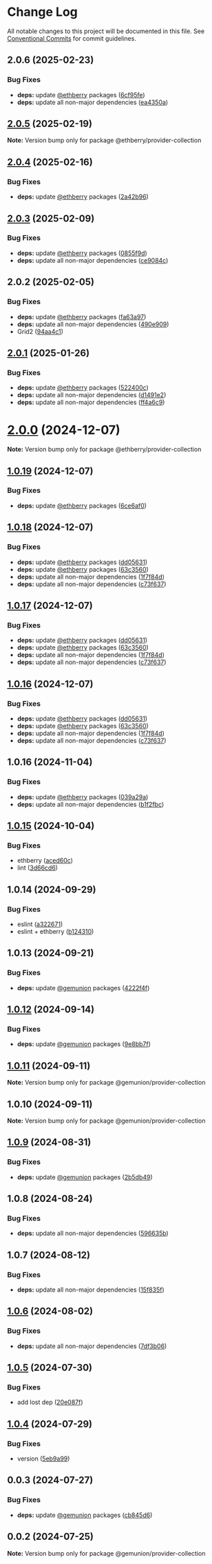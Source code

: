 # Change Log

All notable changes to this project will be documented in this file.
See [Conventional Commits](https://conventionalcommits.org) for commit guidelines.

## 2.0.6 (2025-02-23)

### Bug Fixes

- **deps:** update [@ethberry](https://github.com/ethberry) packages ([6cf95fe](https://github.com/ethberry/mui-packages/commit/6cf95fef5b550513468fefaf7a39b312a6f696ff))
- **deps:** update all non-major dependencies ([ea4350a](https://github.com/ethberry/mui-packages/commit/ea4350a63d05fd4b3f1e568a17273a45b22db099))

## [2.0.5](https://github.com/ethberry/mui-packages/compare/@ethberry/provider-collection@2.0.4...@ethberry/provider-collection@2.0.5) (2025-02-19)

**Note:** Version bump only for package @ethberry/provider-collection

## [2.0.4](https://github.com/ethberry/mui-packages/compare/@ethberry/provider-collection@2.0.3...@ethberry/provider-collection@2.0.4) (2025-02-16)

### Bug Fixes

- **deps:** update [@ethberry](https://github.com/ethberry) packages ([2a42b96](https://github.com/ethberry/mui-packages/commit/2a42b96cb15d4abd645a6e437de1ebbbe61db4bb))

## [2.0.3](https://github.com/ethberry/mui-packages/compare/@ethberry/provider-collection@2.0.2...@ethberry/provider-collection@2.0.3) (2025-02-09)

### Bug Fixes

- **deps:** update [@ethberry](https://github.com/ethberry) packages ([0855f9d](https://github.com/ethberry/mui-packages/commit/0855f9dd8edbc4f49fe1719d93724ca63921f68c))
- **deps:** update all non-major dependencies ([ce9084c](https://github.com/ethberry/mui-packages/commit/ce9084c2d80a050d73c336928dcb2fe767c73eae))

## 2.0.2 (2025-02-05)

### Bug Fixes

- **deps:** update [@ethberry](https://github.com/ethberry) packages ([fa63a97](https://github.com/ethberry/mui-packages/commit/fa63a97f5e5d96e58b55723c4e450ecb5c3eafb3))
- **deps:** update all non-major dependencies ([490e909](https://github.com/ethberry/mui-packages/commit/490e9092d1c224f8b5149476f8167ad8901b6c89))
- Grid2 ([94aa4c1](https://github.com/ethberry/mui-packages/commit/94aa4c15af34ecb0bc32b6b47dd805a2cd3b439e))

## [2.0.1](https://github.com/ethberry/mui-packages/compare/@ethberry/provider-collection@2.0.0...@ethberry/provider-collection@2.0.1) (2025-01-26)

### Bug Fixes

- **deps:** update [@ethberry](https://github.com/ethberry) packages ([522400c](https://github.com/ethberry/mui-packages/commit/522400cd60e1e021e2eb70da3cc9adbd87b9e2a4))
- **deps:** update all non-major dependencies ([d1491e2](https://github.com/ethberry/mui-packages/commit/d1491e2dc8bb3415d4445a5b8ef5806d0e9f9335))
- **deps:** update all non-major dependencies ([ff4a6c9](https://github.com/ethberry/mui-packages/commit/ff4a6c9f8ec6a0395bb4de381d5e6f571356b485))

# [2.0.0](https://github.com/ethberry/mui-packages/compare/@ethberry/provider-collection@1.0.19...@ethberry/provider-collection@2.0.0) (2024-12-07)

**Note:** Version bump only for package @ethberry/provider-collection

## [1.0.19](https://github.com/ethberry/mui-packages/compare/@ethberry/provider-collection@1.0.18...@ethberry/provider-collection@1.0.19) (2024-12-07)

### Bug Fixes

- **deps:** update [@ethberry](https://github.com/ethberry) packages ([6ce6af0](https://github.com/ethberry/mui-packages/commit/6ce6af0c6b5c649106771d8da39cd385de9e5f52))

## [1.0.18](https://github.com/ethberry/mui-packages/compare/@ethberry/provider-collection@1.0.16...@ethberry/provider-collection@1.0.18) (2024-12-07)

### Bug Fixes

- **deps:** update [@ethberry](https://github.com/ethberry) packages ([dd05631](https://github.com/ethberry/mui-packages/commit/dd056317898b0f8ed2a9dbc491800128e81ad257))
- **deps:** update [@ethberry](https://github.com/ethberry) packages ([63c3560](https://github.com/ethberry/mui-packages/commit/63c35600949e83b331ee2a5e34a08777ea101000))
- **deps:** update all non-major dependencies ([1f7f84d](https://github.com/ethberry/mui-packages/commit/1f7f84d26715b1c15fb35879d02a70b0ce81f8f9))
- **deps:** update all non-major dependencies ([c73f637](https://github.com/ethberry/mui-packages/commit/c73f6376a13da95d1641d6746e66dcc8ea6d0c6b))

## [1.0.17](https://github.com/ethberry/mui-packages/compare/@ethberry/provider-collection@1.0.16...@ethberry/provider-collection@1.0.17) (2024-12-07)

### Bug Fixes

- **deps:** update [@ethberry](https://github.com/ethberry) packages ([dd05631](https://github.com/ethberry/mui-packages/commit/dd056317898b0f8ed2a9dbc491800128e81ad257))
- **deps:** update [@ethberry](https://github.com/ethberry) packages ([63c3560](https://github.com/ethberry/mui-packages/commit/63c35600949e83b331ee2a5e34a08777ea101000))
- **deps:** update all non-major dependencies ([1f7f84d](https://github.com/ethberry/mui-packages/commit/1f7f84d26715b1c15fb35879d02a70b0ce81f8f9))
- **deps:** update all non-major dependencies ([c73f637](https://github.com/ethberry/mui-packages/commit/c73f6376a13da95d1641d6746e66dcc8ea6d0c6b))

## [1.0.16](https://github.com/ethberry/mui-packages/compare/@ethberry/provider-collection@1.0.16...@ethberry/provider-collection@1.0.16) (2024-12-07)

### Bug Fixes

- **deps:** update [@ethberry](https://github.com/ethberry) packages ([dd05631](https://github.com/ethberry/mui-packages/commit/dd056317898b0f8ed2a9dbc491800128e81ad257))
- **deps:** update [@ethberry](https://github.com/ethberry) packages ([63c3560](https://github.com/ethberry/mui-packages/commit/63c35600949e83b331ee2a5e34a08777ea101000))
- **deps:** update all non-major dependencies ([1f7f84d](https://github.com/ethberry/mui-packages/commit/1f7f84d26715b1c15fb35879d02a70b0ce81f8f9))
- **deps:** update all non-major dependencies ([c73f637](https://github.com/ethberry/mui-packages/commit/c73f6376a13da95d1641d6746e66dcc8ea6d0c6b))

## 1.0.16 (2024-11-04)

### Bug Fixes

- **deps:** update [@ethberry](https://github.com/ethberry) packages ([039a29a](https://github.com/ethberry/mui-packages/commit/039a29ae019517d60353a5cddc4b8df90cb7c3db))
- **deps:** update all non-major dependencies ([b1f2fbc](https://github.com/ethberry/mui-packages/commit/b1f2fbcfa9af3f33fc4c80c889139d00d599da7d))

## [1.0.15](https://github.com/ethberry/mui-packages/compare/@ethberry/provider-collection@1.0.14...@ethberry/provider-collection@1.0.15) (2024-10-04)

### Bug Fixes

- ethberry ([aced60c](https://github.com/ethberry/mui-packages/commit/aced60ca1779311355c248e1c8f2cd4486d70dc0))
- lint ([3d66cd6](https://github.com/ethberry/mui-packages/commit/3d66cd69f276b56597780aeba5e6d6a590687cb2))

## 1.0.14 (2024-09-29)

### Bug Fixes

- eslint ([a322671](https://github.com/ethberry/mui-packages/commit/a322671c87069edd33a523f5ae27c0981d367bae))
- eslint + ethberry ([b124310](https://github.com/ethberry/mui-packages/commit/b124310b8e15d573c09e4c4efee39af03c54621e))

## 1.0.13 (2024-09-21)

### Bug Fixes

- **deps:** update [@gemunion](https://github.com/gemunion) packages ([4222f4f](https://github.com/ethberry/mui-packages/commit/4222f4f8ff10bc11203936e876bac266d2c8fa95))

## [1.0.12](https://github.com/ethberry/mui-packages/compare/@gemunion/provider-collection@1.0.11...@gemunion/provider-collection@1.0.12) (2024-09-14)

### Bug Fixes

- **deps:** update [@gemunion](https://github.com/gemunion) packages ([9e8bb7f](https://github.com/ethberry/mui-packages/commit/9e8bb7f662ed88db5e57f1c780b179cee37e568a))

## [1.0.11](https://github.com/ethberry/mui-packages/compare/@gemunion/provider-collection@1.0.10...@gemunion/provider-collection@1.0.11) (2024-09-11)

**Note:** Version bump only for package @gemunion/provider-collection

## 1.0.10 (2024-09-11)

**Note:** Version bump only for package @gemunion/provider-collection

## [1.0.9](https://github.com/ethberry/mui-packages/compare/@gemunion/provider-collection@1.0.8...@gemunion/provider-collection@1.0.9) (2024-08-31)

### Bug Fixes

- **deps:** update [@gemunion](https://github.com/gemunion) packages ([2b5db49](https://github.com/ethberry/mui-packages/commit/2b5db495571f55a25c66c14ca755417806e41043))

## 1.0.8 (2024-08-24)

### Bug Fixes

- **deps:** update all non-major dependencies ([596635b](https://github.com/ethberry/mui-packages/commit/596635b9c9e48d5284a6a5d7f345b177bd31621c))

## 1.0.7 (2024-08-12)

### Bug Fixes

- **deps:** update all non-major dependencies ([15f835f](https://github.com/ethberry/mui-packages/commit/15f835f8a03ef03205e4b7d362c2700f8a904f4b))

## [1.0.6](https://github.com/ethberry/mui-packages/compare/@gemunion/provider-collection@1.0.5...@gemunion/provider-collection@1.0.6) (2024-08-02)

### Bug Fixes

- **deps:** update all non-major dependencies ([7df3b06](https://github.com/ethberry/mui-packages/commit/7df3b06e782cc619b0b3fecbaf6cc61d4bf15f68))

## [1.0.5](https://github.com/ethberry/mui-packages/compare/@gemunion/provider-collection@1.0.4...@gemunion/provider-collection@1.0.5) (2024-07-30)

### Bug Fixes

- add lost dep ([20e087f](https://github.com/ethberry/mui-packages/commit/20e087f3a4d1d44bd41d22d967359ac9847173ca))

## [1.0.4](https://github.com/ethberry/mui-packages/compare/@gemunion/provider-collection@0.0.3...@gemunion/provider-collection@1.0.4) (2024-07-29)

### Bug Fixes

- version ([5eb9a99](https://github.com/ethberry/mui-packages/commit/5eb9a99aba7060d45ccb38d0c64e50f1aa18fd7a))

## 0.0.3 (2024-07-27)

### Bug Fixes

- **deps:** update [@gemunion](https://github.com/gemunion) packages ([cb845d6](https://github.com/ethberry/mui-packages/commit/cb845d6be5724f4daaa837af9819b0ff1c292a42))

## 0.0.2 (2024-07-25)

**Note:** Version bump only for package @gemunion/provider-collection
